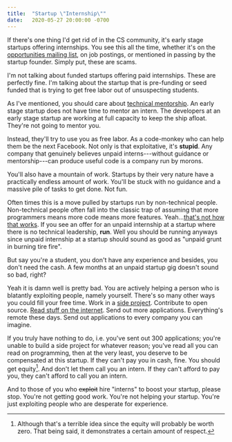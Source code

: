 ```yaml
---
title:  "Startup \"Internship\""
date:   2020-05-27 20:00:00 -0700
---
```


If there's one thing I'd get rid of in the CS community, it's early
stage startups offering internships. You see this all the time,
whether it's on the [opportunities mailing
list](https://cs.nyu.edu/home/undergrad/opportunities.html), on job
postings, or mentioned in passing by the startup founder. Simply put,
these are scams.

I'm not talking about funded startups offering paid internships. These
are perfectly fine. I'm talking about the startup that is pre-funding
or seed funded that is trying to get free labor out of unsuspecting
students.

As I've mentioned, you should care about [technical
mentorship](https://blog.torchnyu.com/2020/05/19/technical-mentorship.html). An
early stage startup does not have time to mentor an intern. The
developers at an early stage startup are working at full capacity to
keep the ship afloat. They're not going to mentor you.

Instead, they'll try to use you as free labor. As a code-monkey who
can help them be the next Facebook. Not only is that exploitative,
it's **stupid**. Any company that genuinely believes unpaid
interns---without guidance or mentorship---can produce useful code is
a company run by morons.

You'll also have a mountain of work. Startups by their very nature
have a practically endless amount of work. You'll be stuck with no
guidance and a massive pile of tasks to get done. Not fun.

Often times this is a move pulled by startups run by non-technical
people. Non-technical people often fall into the classic trap of
assuming that more programmers means more code means more
features. Yeah...[that's not how that
works](https://en.wikipedia.org/wiki/Brooks%27s_law). If you see an
offer for an unpaid internship at a startup where there is no
technical leadership, **run**. Well you should be running anyways
since unpaid internship at a startup should sound as good as "unpaid
grunt in burning tire fire".

But say you're a student, you don't have any experience and besides,
you don't need the cash. A few months at an unpaid startup gig doesn't
sound so bad, right?

Yeah it is damn well is pretty bad. You are actively helping a person
who is blatantly exploiting people, namely yourself. There's so many
other ways you could fill your free time. Work in a [side
project](https://blog.torchnyu.com/2019/12/21/side-projects.html). Contribute
to open source. [Read stuff on the
internet](https://blog.torchnyu.com/2020/02/10/how-much-do-you-read.html). Send
out more applications. Everything's remote these days. Send out
applications to every company you can imagine.

If you truly have nothing to do, i.e. you've sent out 300
applications; you're unable to build a side project for whatever
reason; you've read all you can read on programming, then at the very
least, you deserve to be compensated at this startup. If they can't
pay you in cash, fine. You should get equity[^1]. And don't let them
call you an intern. If they can't afford to pay you, they can't afford
to call you an intern.

[^1]: Although that's a terrible idea since the equity will probably
    be worth zero. That being said, it demonstrates a certain amount
    of respect.

And to those of you who ~~exploit~~ hire "interns" to boost your
startup, please stop. You're not getting good work. You're not helping
your startup. You're just exploiting people who are desperate for
experience.
